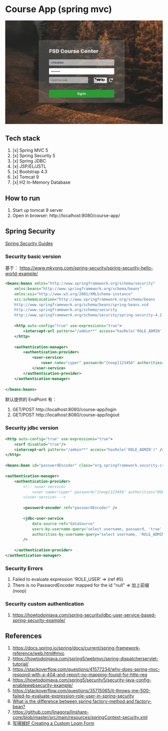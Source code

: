 # Course App (spring mvc)

![lab05 screenshot](./login.jpg)

## Tech stack

1. [x] Spring MVC 5
2. [x] Spring Security 5
3. [x] Spring JDBC
4. [x] JSP/EL/JSTL
5. [x] Bootstrap 4.3
6. [x] Tomcat 9
7. [x] H2 In-Memory Database

## How to run

1. Start up tomcat 9 server
2. Open in browser: http://localhost:8080/course-app/

## Spring Security

[Spring Security Guides](https://docs.spring.io/spring-security/site/docs/current/guides/html5/)

### Security basic version

基于： https://www.mkyong.com/spring-security/spring-security-hello-world-example/

```xml
<beans:beans xmlns="http://www.springframework.org/schema/security"
    xmlns:beans="http://www.springframework.org/schema/beans"
    xmlns:xsi="http://www.w3.org/2001/XMLSchema-instance"
    xsi:schemaLocation="http://www.springframework.org/schema/beans
    http://www.springframework.org/schema/beans/spring-beans.xsd
    http://www.springframework.org/schema/security
    http://www.springframework.org/schema/security/spring-security-4.2.xsd">

    <http auto-config="true" use-expressions="true">
        <intercept-url pattern="/admin**" access="hasRole('ROLE_ADMIN')" />
    </http>

    <authentication-manager>
        <authentication-provider>
            <user-service>
                <user name="cyper" password="{noop}123456" authorities="ROLE_ADMIN" />
            </user-service>
        </authentication-provider>
    </authentication-manager>

</beans:beans>
```

默认提供的 EndPoint 有：

1. GET/POST http://localhost:8080/course-app/login
2. GET/POST http://localhost:8080/course-app/logout

### Security jdbc version

```xml
<http auto-config="true" use-expressions="true">
    <csrf disabled="true"/>
    <intercept-url pattern="/admin**" access="hasRole('ROLE_ADMIN')" />
</http>

<beans:bean id="passwordEncoder" class="org.springframework.security.crypto.password.NoOpPasswordEncoder" factory-method="getInstance"/>

<authentication-manager>
    <authentication-provider>
        <!-- <user-service>
            <user name="cyper" password="{noop}123456" authorities="ROLE_ADMIN" />
        </user-service> -->

        <password-encoder ref="passwordEncoder" />

        <jdbc-user-service
            data-source-ref="dataSource"
            users-by-username-query="select username, password, 'true' from tbl_user where username=?;"
            authorities-by-username-query="select username, 'ROLE_ADMIN' from tbl_user where username=?;"
        />

    </authentication-provider>
</authentication-manager>
```

### Security Errors

1. Failed to evaluate expression 'ROLE_USER' => (ref #5)
2. There is no PasswordEncoder mapped for the id "null" => 加上前缀(noop)

### Security custom authentication

1. https://howtodoinjava.com/spring-security/jdbc-user-service-based-spring-security-example/

## References

1. https://docs.spring.io/spring/docs/current/spring-framework-reference/web.html#mvc
2. https://howtodoinjava.com/spring5/webmvc/spring-dispatcherservlet-tutorial/
3. https://stackoverflow.com/questions/41577234/why-does-spring-mvc-respond-with-a-404-and-report-no-mapping-found-for-http-req
4. https://howtodoinjava.com/spring5/security5/security-java-config-enablewebsecurity-example/
5. https://stackoverflow.com/questions/35715065/it-throws-me-500-failed-to-evaluate-expression-role-user-in-spring-security
6. [What is the difference between spring factory-method and factory-bean?](https://stackoverflow.com/questions/18772490/what-is-the-difference-between-spring-factory-method-and-factory-bean)
7. https://github.com/linagora/linshare-core/blob/master/src/main/resources/springContext-security.xml
8. [写得贼好 Creating a Custom Login Form](https://docs.spring.io/spring-security/site/docs/current/guides/html5/form-javaconfig.html)
